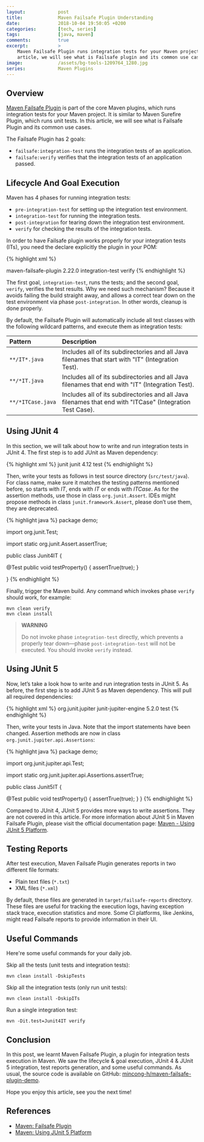 ```yaml
---
layout:            post
title:             Maven Failsafe Plugin Understanding
date:              2018-10-04 19:50:05 +0200
categories:        [tech, series]
tags:              [java, maven]
comments:          true
excerpt:           >
    Maven Failsafe Plugin runs integration tests for your Maven project. In this
    article, we will see what is Failsafe plugin and its common use cases.
image:             /assets/bg-tools-1209764_1280.jpg
series:            Maven Plugins
---
```


## Overview

[Maven Failsafe Plugin][plugin] is part of the core Maven plugins, which runs
integration tests for your Maven project. It is similar to Maven Surefire
Plugin, which runs unit tests. In this article, we will see what is Failsafe
Plugin and its common use cases.

The Failsafe Plugin has 2 goals:

- `failsafe:integration-test` runs the integration tests of an application.
- `failsafe:verify` verifies that the integration tests of an application
  passed.

## Lifecycle And Goal Execution

Maven has 4 phases for running integration tests:

- `pre-integration-test` for setting up the integration test environment.
- `integration-test` for running the integration tests.
- `post-integration` for tearing down the integration test environment.
- `verify` for checking the results of the integration tests.

In order to have Failsafe plugin works properly for your integration tests
(ITs), you need the declare explicitly the plugin in your POM:

{% highlight xml %}
<!-- Failsafe plugin needs to be declared explicitly -->
<plugin>
  <artifactId>maven-failsafe-plugin</artifactId>
  <version>2.22.0</version>
  <executions>
    <execution>
      <goals>
        <goal>integration-test</goal>
        <goal>verify</goal>
      </goals>
    </execution>
  </executions>
</plugin>
{% endhighlight %}

The first goal, `integration-test`, runs the tests; and the second goal,
`verify`, verifies the test results. Why we need such mechanism? Because it
avoids failing the build straight away, and allows a correct tear down on the
test environment via phase `post-integration`. In other words, cleanup is done
properly.

By default, the Failsafe Plugin will automatically include all test classes with
the following wildcard patterns, and execute them as integration tests:

Pattern | Description
:------ | :----------
`**/IT*.java` | Includes all of its subdirectories and all Java filenames that start with "IT" (Integration Test).
`**/*IT.java` | Includes all of its subdirectories and all Java filenames that end with "IT" (Integration Test).
`**/*ITCase.java` | Includes all of its subdirectories and all Java filenames that end with "ITCase" (Integration Test Case).

## Using JUnit 4

In this section, we will talk about how to write and run integration tests in
JUnit 4. The first step is to add JUnit as Maven dependency:

{% highlight xml %}
<dependency>
  <groupId>junit</groupId>
  <artifactId>junit</artifactId>
  <version>4.12</version>
  <scope>test</scope>
</dependency>
{% endhighlight %}

Then, write your tests as follows in test source directory (`src/test/java`).
For class name, make sure it matches the testing patterns mentioned before, so
starts with _IT_, ends with _IT_ or ends with _ITCase_. As for the assertion
methods, use those in class `org.junit.Assert`. IDEs might propose methods in
class `junit.framework.Assert`, please don’t use them, they are deprecated.

{% highlight java %}
package demo;

import org.junit.Test;

import static org.junit.Assert.assertTrue;

public class Junit4IT {

  @Test
  public void testProperty() {
    assertTrue(true);
  }

}
{% endhighlight %}

Finally, trigger the Maven build. Any command which invokes phase `verify` should work, for example:

```
mvn clean verify
mvn clean install
```

> **WARNING**
>
> Do not invoke phase `integration-test` directly, which prevents a
> properly tear down—phase `post-integration-test` will not be executed.
> You should invoke `verify` instead.

## Using JUnit 5

Now, let’s take a look how to write and run integration tests in JUnit 5. As
before, the first step is to add JUnit 5 as Maven dependency. This will pull all
required dependencies:

{% highlight xml %}
<dependency>
  <groupId>org.junit.jupiter</groupId>
  <artifactId>junit-jupiter-engine</artifactId>
  <version>5.2.0</version>
  <scope>test</scope>
</dependency>
{% endhighlight %}

Then, write your tests in Java. Note that the import statements have been
changed. Assertion methods are now in class `org.junit.jupiter.api.Assertions`:

{% highlight java %}
package demo;

import org.junit.jupiter.api.Test;

import static org.junit.jupiter.api.Assertions.assertTrue;

public class Junit5IT {

  @Test
  public void testProperty() {
    assertTrue(true);
  }
}
{% endhighlight %}

Compared to JUnit 4, JUnit 5 provides more ways to write assertions. They are
not covered in this article. For more information about JUnit 5 in Maven
Failsafe Plugin, please visit the official documentation page: [Maven - Using
JUnit 5 Platform][junit5].

## Testing Reports

After test execution, Maven Failsafe Plugin generates reports in two different file formats:

- Plain text files (`*.txt`)
- XML files (`*.xml`)

By default, these files are generated in `target/failsafe-reports` directory.
These files are useful for tracking the execution logs, having exception stack
trace, execution statistics and more. Some CI platforms, like Jenkins, might
read Failsafe reports to provide information in their UI.

## Useful Commands

Here're some useful commands for your daily job.

Skip all the tests (unit tests and integration tests):

    mvn clean install -DskipTests

Skip all the integration tests (only run unit tests):

    mvn clean install -DskipITs

Run a single integration test:

    mvn -Dit.test=Junit4IT verify

## Conclusion

In this post, we learnt Maven Failsafe Plugin, a plugin for integration tests
execution in Maven. We saw the lifecycle & goal execution, JUnit 4 & JUnit 5
integration, test reports generation, and some useful commands. As usual, the
source code is available on GitHub: [mincong-h/maven-failsafe-plugin-demo][demo].

Hope you enjoy this article, see you the next time!

## References

- [Maven: Failsafe Plugin][plugin]
- [Maven: Using JUnit 5 Platform][junit5]

[plugin]: https://maven.apache.org/surefire/maven-failsafe-plugin/
[junit5]: https://maven.apache.org/surefire/maven-failsafe-plugin/examples/junit-platform.html
[demo]: https://github.com/mincong-h/maven-failsafe-plugin-demo
